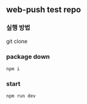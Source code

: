 ## web-push test repo


### 실행 방법

git clone

### package down

```
npm i
```
### start

```
npm run dev
```
